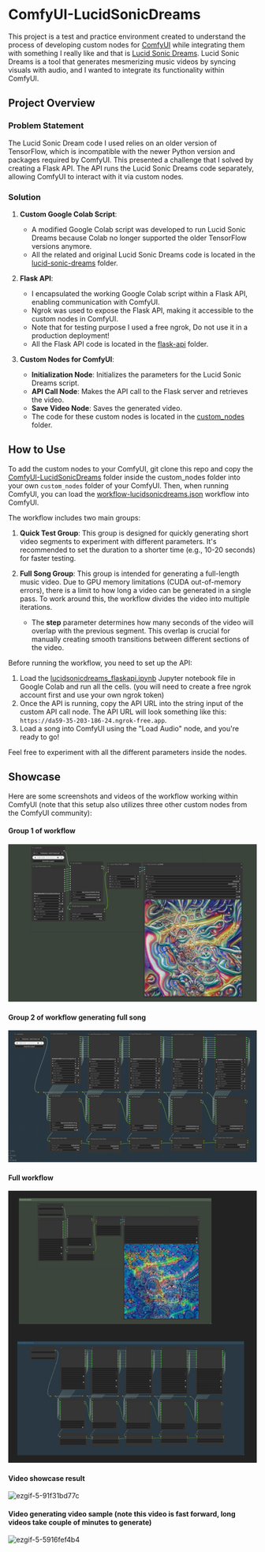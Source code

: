 # ComfyUI-LucidSonicDreams

This project is a test and practice environment created to understand the process of developing custom nodes for [ComfyUI](https://github.com/comfyanonymous/ComfyUI) while integrating them with something I really like and that is [Lucid Sonic Dreams](https://github.com/mikael-alafriz-deel/lucid-sonic-dreams). Lucid Sonic Dreams is a tool that generates mesmerizing music videos by syncing visuals with audio, and I wanted to integrate its functionality within ComfyUI. 

## Project Overview

### Problem Statement
The Lucid Sonic Dream code I used relies on an older version of TensorFlow, which is incompatible with the newer Python version and packages required by ComfyUI. This presented a challenge that I solved by creating a Flask API. The API runs the Lucid Sonic Dreams code separately, allowing ComfyUI to interact with it via custom nodes.

### Solution
1. **Custom Google Colab Script**: 
    - A modified Google Colab script was developed to run Lucid Sonic Dreams because Colab no longer supported the older TensorFlow versions anymore. 
    - All the related and original Lucid Sonic Dreams code is located in the [lucid-sonic-dreams](https://github.com/SomersInias/ComfyUI-LucidSonicDreams/tree/main/lucid-sonic-dreams) folder.
   
2. **Flask API**: 
    - I encapsulated the working Google Colab script within a Flask API, enabling communication with ComfyUI.
    - Ngrok was used to expose the Flask API, making it accessible to the custom nodes in ComfyUI.
    - Note that for testing purpose I used a free ngrok, Do not use it in a production deployment! 
    - All the Flask API code is located in the [flask-api](https://github.com/SomersInias/ComfyUI-LucidSonicDreams/tree/main/flask-api) folder.

3. **Custom Nodes for ComfyUI**: 
    - **Initialization Node**: Initializes the parameters for the Lucid Sonic Dreams script.
    - **API Call Node**: Makes the API call to the Flask server and retrieves the video.
    - **Save Video Node**: Saves the generated video.
    - The code for these custom nodes is located in the [custom_nodes](https://github.com/SomersInias/ComfyUI-LucidSonicDreams/tree/main/custom_nodes) folder.

## How to Use

To add the custom nodes to your ComfyUI, git clone this repo and copy the [ComfyUI-LucidSonicDreams](https://github.com/SomersInias/ComfyUI-LucidSonicDreams/tree/main/custom_nodes) folder inside the custom_nodes folder into your own `custom_nodes` folder of your ComfyUI. Then, when running ComfyUI, you can load the [workflow-lucidsonicdreams.json](https://github.com/SomersInias/ComfyUI-LucidSonicDreams/blob/main/custom_nodes/workflow-lucidsonicdreams.json) workflow into ComfyUI.

The workflow includes two main groups:

1. **Quick Test Group**: This group is designed for quickly generating short video segments to experiment with different parameters. It's recommended to set the duration to a shorter time (e.g., 10-20 seconds) for faster testing.

2. **Full Song Group**: This group is intended for generating a full-length music video. Due to GPU memory limitations (CUDA out-of-memory errors), there is a limit to how long a video can be generated in a single pass. To work around this, the workflow divides the video into multiple iterations. 

   - The **step** parameter determines how many seconds of the video will overlap with the previous segment. This overlap is crucial for manually creating smooth transitions between different sections of the video.


Before running the workflow, you need to set up the API:

1. Load the [lucidsonicdreams_flaskapi.ipynb](https://github.com/SomersInias/ComfyUI-LucidSonicDreams/blob/main/flask-api/lucidsonicdreams_flaskapi.ipynb) Jupyter notebook file in Google Colab and run all the cells. (you will need to create a free ngrok account first and use your own ngrok token)
2. Once the API is running, copy the API URL into the string input of the custom API call node. The API URL will look something like this: `https://da59-35-203-186-24.ngrok-free.app`.
3. Load a song into ComfyUI using the "Load Audio" node, and you're ready to go!

Feel free to experiment with all the different parameters inside the nodes.


## Showcase
Here are some screenshots and videos of the workflow working within ComfyUI (note that this setup also utilizes three other custom nodes from the ComfyUI community):

#### Group 1 of workflow
![Screenshot of group1 of the workflow](samples/workflowgroup1screenshot.png)

#### Group 2 of workflow generating full song
![Screenshot of group2 of the workflow](samples/workflowgroup2screenshot.png)

#### Full workflow 
![Screenshot of group2 of the workflow](samples/fullworkflowscreenshot.png)

#### Video showcase result
![ezgif-5-91f31bd77c](https://github.com/user-attachments/assets/42e05213-dfac-4ef3-9ae4-49e8a8bbef0a)


#### Video generating video sample (note this video is fast forward, long videos take couple of minutes to generate)
![ezgif-5-5916fef4b4](https://github.com/user-attachments/assets/659955b5-79a2-4293-9578-e2fd3d3f7568)


